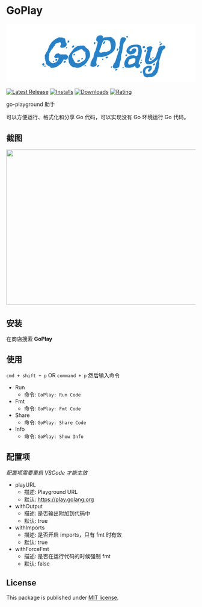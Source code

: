 # GoPlay

![GoPlay](images/logo.png)

[![Latest Release](https://vsmarketplacebadge.apphb.com/version/haozibi.goplay.svg?logo=visual-studio-code&color=blue)](https://marketplace.visualstudio.com/items?itemName=haozibi.goplay) [![Installs](https://vsmarketplacebadge.apphb.com/installs/haozibi.goplay.svg?color=blue)](https://marketplace.visualstudio.com/items?itemName=haozibi.goplay) [![Downloads](https://vsmarketplacebadge.apphb.com/downloads/haozibi.goplay.svg?color=blue)](https://marketplace.visualstudio.com/items?itemName=haozibi.goplay) [![Rating](https://vsmarketplacebadge.apphb.com/rating-star/haozibi.goplay.svg?color=blue)](https://marketplace.visualstudio.com/items?itemName=haozibi.goplay#review-details)

go-playground 助手

可以方便运行、格式化和分享 Go 代码，可以实现没有 Go 环境运行 Go 代码。

## 截图

<img src=https://raw.githubusercontent.com/haozibi/goplay/master/images/demo.gif width=734 height=413>

## 安装

在商店搜索 **GoPlay**

## 使用

`cmd + shift + p` OR `command + p` 然后输入命令

- Run
    - 命令: `GoPlay: Run Code`
- Fmt
    - 命令: `GoPlay: Fmt Code`
- Share
    - 命令: `GoPlay: Share Code`
- Info
    - 命令: `GoPlay: Show Info`

## 配置项

*配置项需要重启 VSCode 才能生效*

- playURL
    - 描述: Playground URL
    - 默认: https://play.golang.org
- withOutput
    - 描述: 是否输出附加到代码中
    - 默认: true
- withImports
    - 描述: 是否开启 imports，只有 fmt 时有效
    - 默认: true
- withForceFmt
    - 描述: 是否在运行代码的时候强制 fmt
    - 默认: false

## License

This package is published under [MIT license](LICENSE).